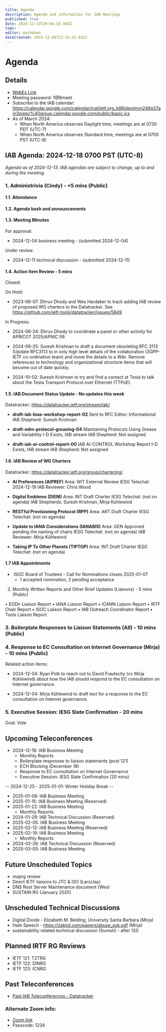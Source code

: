 ```yaml
---
title: Agenda
description: Agenda and information for IAB Meetings
published: true
date: 2024-12-13T20:04:58.568Z
tags: 
editor: markdown
dateCreated: 2023-12-04T23:35:41.632Z
---
```


# Agenda
## Details

* [WebEx Link](https://ietf.webex.com/ietf/j.php?MTID=m92c425d161e1be552b21d6b84b1c09f6)
* Meeting password: 1@Bmeet
* Subscribe to the IAB calendar: https://calendar.google.com/calendar/ical/ietf.org_k88jdeojmvn249q37ain3ojepc%40group.calendar.google.com/public/basic.ics
* As of March 2024:
    * When North America observes Daylight time, meetings are at 0730 PDT (UTC-7)
    * When North America observes Standard time, meetings are at 0700 PST (UTC-8)

## IAB Agenda: 2024-12-18 0700 PST (UTC-8) 

*Agenda as of 2024-12-13. IAB agendas are subject to change, up to and during the meeting.*


### 1. Administrivia (Cindy) - <5 mins (Public)

#### 1.1. Attendance 

#### 1.2. Agenda bash and announcements 

#### 1.3. Meeting Minutes 

For approval: 
 
* 2024-12-04 business meeting - (submitted 2024-12-04)

Under review:

* 2024-12-11 technical discussion - (submitted 2024-12-11)

#### 1.4. Action Item Review - 5 mins

Closed:


    
On Hold:

*  2023-06-07: Dhruv Dhody and Wes Hardaker to track adding IAB
    review of proposed WG charters to the Datatracker.
    See https://github.com/ietf-tools/datatracker/issues/5849

In Progress:
    
*  2024-06-24: Dhruv Dhody to coordinate a panel or other activity for 
    APRICOT 2025/APNIC 59.

*  2024-06-25: Suresh Krishnan to draft a document obsoleting RFC 3113 
    (Update RFC3113 to in only high level details of the collaboration 
    (3GPP-IETF co-ordination team) and move the details to a Wiki. 
    Remove references to technology and organizational structure items 
    that will become out of date quickly.

*  2024-10-02: Suresh Krishnan to try and find a contact at Tesla to 
    talk about the Tesla Transport Protocol over Ethernet (TTPoE).



#### 1.5. IAB Document Status Update - No updates this week

 Datatracker: https://datatracker.ietf.org/stream/iab/

*  **draft-iab-bias-workshop-report-02**
    Sent to RFC Editor: Informational
    IAB Shepherd: Suresh Krishnan

*  **draft-edm-protocol-greasing-04**
    Maintaining Protocols Using Grease and Variability
    I-D Exists, IAB stream
    IAB Shepherd: Not assigned

*  **draft-iab-ai-control-report-00** 
    IAB AI-CONTROL Workshop Report
    I-D Exists, IAB stream
    IAB Shepherd: Not assigned

#### 1.6. IAB Review of WG Charters 

 Datatracker: https://datatracker.ietf.org/group/chartering/	

* **AI Preferences (AIPREF)**
    Area: WIT
    External Review
    IESG Telechat: 2024-12-19
    IAB Reviewer: Chris Wood
  
* **Digital Emblems (DIEM)**
    Area: INT
    Draft Charter
    IESG Telechat: (not on agenda)
    IAB Shepherds: Suresh Krishnan, Mirja Kühlewind
    
 * **RESTful Provisioning Protocol (RPP)**
    Area: ART
    Draft Charter
    IESG Telechat: (not on agenda)

*  **Update to IANA Considerations (IANABIS)**
    Area: GEN
    Approved pending the naming of chairs
    IESG Telechat: (not on agenda)
    IAB Reviewer: Mirja Kühlewind
    
*  **Taking IP To Other Planets (TIPTOP)**
    Area: INT
    Draft Charter
    IESG Telechat: (not on agenda)


#### 1.7 IAB Appointments

*  ISOC Board of Trustees - Call for Nominations closes 2025-01-07
    - 1 accepted nomination, 2 pending acceptance 

2. Monthly Written Reports and Other Brief Updates (Liaisons) - 5 mins (Public)

  • EODir Liaison Report
  • IANA Liaison Report
  • ICANN Liaison Report
  • IRTF Chair Report
  • ISOC Liaison Report
  • IAB Outreach Coordinator Report
  • Tools Liaison Report

### 3. Boilerplate Responses to Liaison Statements (All) - 10 mins (Public)


### 4. Response to EC Consultation on Internet Governance (Mirja) - 10 mins (Public)

  Related action items:

*  2024-12-04: Ryan Polk to reach out to David Frautschy (cc Mirja 
    Kühlewind) about how the IAB should respond to the EC consultation 
    on Internet governance.

*  2024-12-04: Mirja Kühlewind to draft text for a response to the EC 
    consultation on Internet governance.


### 5. Executive Session: IESG Slate Confirmation - 20 mins

  Goal: Vote


## Upcoming Teleconferences 

* 2024-12-18: IAB Business Meeting
    * Monthly Reports
    * Boilerplate responses to liaison statements (post 121)
    * ECH Blocking (December 18)
    * Response to EC consultation on Internet Governance
    * Executive Session: IESG Slate Confirmation (20 mins)

-- 2024-12-25 - 2025-01-01: Winter Holiday Break --

* 2025-01-08: IAB Business Meeting
* 2025-01-15: IAB Business Meeting (Reserved)
* 2025-01-22: IAB Business Meeting
    - Monthly Reports
* 2024-01-29: IAB Technical Discussion (Reserved)
* 2025-02-05: IAB Business Meeting
* 2025-02-12: IAB Business Meeting (Reserved)
* 2025-02-19: IAB Business Meeting
    - Monthly Reports
* 2024-02-26: IAB Technical Discussion (Reserved)
* 2025-03-05: IAB Business Meeting



## Future Unscheduled Topics 

* maprg review 
* Direct IETF liaisons to JTC & ISO (Lars/Jay)
* DNS Root Server Maintenance document (Wes)
* SUSTAIN RG (January 2025)



## Unscheduled Technical Discussions

* Digital Divide - Elizabeth M. Belding, University Santa Barbara (Mirja)
* Hate Speech - https://zakird.com/papers/abuse_sok.pdf (Mirja)
* sustainability related technical discussion (Suresh) - after 120


## Planned IRTF RG Reviews 

* IETF 121: T2TRG
* IETF 122: DINRG
* IETF 123: ICNRG

## Past Teleconferences 

* [Past IAB Teleconferences - Datatracker](https://datatracker.ietf.org/group/iab/meetings/)



### Alternate Zoom info:

* [Zoom link](https://ietf.zoom.us/j/2649121587?pwd=dVJXTHRoQ2RqeE5tY2huWFFDdTFpdz09)
* Passcode: 1234
